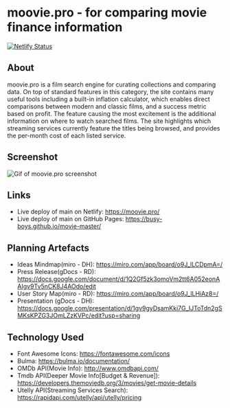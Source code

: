 # moovie.pro - for comparing movie finance information

[![Netlify Status](https://api.netlify.com/api/v1/badges/4cacf7fb-8730-421f-9df0-f75708785f9a/deploy-status)](https://app.netlify.com/sites/moovie-pro/deploys)

## About

moovie.pro is a film search engine for curating collections and comparing data. On top of standard features in this category, the site contains many useful tools including a built-in inflation calculator, which enables direct comparisons between modern and classic films, and a success metric based on profit. The feature causing the most excitement is the additional information on where to watch searched films. The site highlights which streaming services currently feature the titles being browsed, and provides the per-month cost of each listed service.

## Screenshot

![Gif of moovie.pro screenshot](./assets/moovie-pro.gif)

## Links

- Live deploy of main on Netlify: https://moovie.pro/
- Live deploy of main on GitHub Pages: https://busy-boys.github.io/movie-master/

## Planning Artefacts

- Ideas Mindmap(miro - DH): https://miro.com/app/board/o9J_lLCDpmA=/
- Press Release(gDocs - RD): https://docs.google.com/document/d/1Q2Gf5zk3omoVm2tt6A052eonAAIgv9Tv5nCK8J4AOdo/edit
- User Story Map(miro - RD): https://miro.com/app/board/o9J_lLHiAz8=/
- Presentation (gDocs - DH): https://docs.google.com/presentation/d/1gv9gyDsamKki7G_IJToTdn2gSMKsKPZG3JOmLZzKVPc/edit?usp=sharing

## Technology Used

- Font Awesome Icons: https://fontawesome.com/icons
- Bulma: https://bulma.io/documentation/
- OMDb API(Movie Info): http://www.omdbapi.com/
- Tmdb API(Deeper Movie Info[Budget & Revenue]): https://developers.themoviedb.org/3/movies/get-movie-details
- Utelly API(Streaming Services Search): https://rapidapi.com/utelly/api/utelly/pricing
